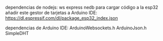 dependencias de nodejs:
ws
express
nedb
para cargar código a la esp32 añadir este gestor de tarjetas a Arduino IDE:
https://dl.espressif.com/dl/package_esp32_index.json

dependencias de Arduino IDE:
ArduinoWebsockets.h
ArduinoJson.h
SimpleDHT